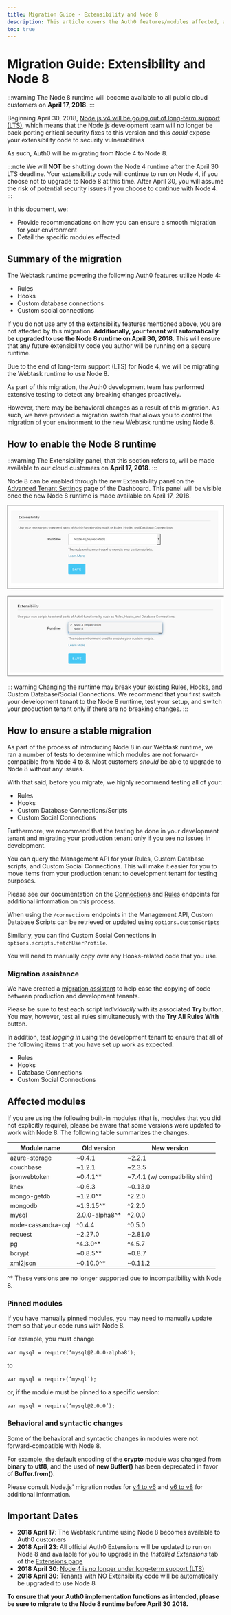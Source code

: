 ```yaml
---
title: Migration Guide - Extensibility and Node 8
description: This article covers the Auth0 features/modules affected, as well as our recommendations to ensure a smooth migration process.
toc: true
---
```

# Migration Guide: Extensibility and Node 8

:::warning
The Node 8 runtime will become available to all public cloud customers on **April 17, 2018**.
:::

Beginning April 30, 2018, [Node.js v4 will be going out of long-term support (LTS)](https://github.com/nodejs/Release#release-schedule), which means that the Node.js development team will no longer be back-porting critical security fixes to this version and this _could_ expose your extensibility code to security vulnerabilities

As such, Auth0 will be migrating from Node 4 to Node 8.

:::note
We will **NOT** be shutting down the Node 4 runtime after the April 30 LTS deadline. Your extensibility code will continue to run on Node 4, if you choose not to upgrade to Node 8 at this time. After April 30, you will assume the risk of potential security issues if you choose to continue with Node 4.
:::

In this document, we:

* Provide recommendations on how you can ensure a smooth migration for your environment
* Detail the specific modules effected




## Summary of the migration

The Webtask runtime powering the following Auth0 features utilize Node 4:

* Rules
* Hooks
* Custom database connections
* Custom social connections


If you do not use any of the extensibility features mentioned above, you are not affected by this migration. **Additionally, your tenant will automatically be upgraded to use the Node 8 runtime on April 30, 2018.** This will ensure that any future extensibility code you author will be running on a secure runtime.

Due to the end of long-term support (LTS) for Node 4, we will be migrating the Webtask runtime to use Node 8.

As part of this migration, the Auth0 development team has performed extensive testing to detect any breaking changes proactively.

However, there may be behavioral changes as a result of this migration. As such, we have provided a migration switch that allows you to control the migration of your environment to the new Webtask runtime using Node 8.

## How to enable the Node 8 runtime

:::warning
The Extensibility panel, that this section refers to, will be made available to our cloud customers on **April 17, 2018**.
:::

Node 8 can be enabled through the new Extensibility panel on the [Advanced Tenant Settings](${manage_url}/#/tenant/advanced) page of the Dashboard. This panel will be visible once the new Node 8 runtime is made available on April 17, 2018.

![Runtime toggle](/media/articles/migrations/node-runtime1.png)

![Runtime toggle options](/media/articles/migrations/node-runtime2.png)

::: warning
Changing the runtime may break your existing Rules, Hooks, and Custom Database/Social Connections. We recommend that you first switch your development tenant to the Node 8 runtime, test your setup, and switch your production tenant only if there are no breaking changes.
:::

## How to ensure a stable migration

As part of the process of introducing Node 8 in our Webtask runtime, we ran a number of tests to determine which modules are not forward-compatible from Node 4 to 8. Most customers _should_ be able to upgrade to Node 8 without any issues.

With that said, before you migrate, we highly recommend testing all of your:

* Rules
* Hooks
* Custom Database Connections/Scripts
* Custom Social Connections

Furthermore, we recommend that the testing be done in your development tenant and migrating your production tenant only if you see no issues in development. 

You can query the Management API for your Rules, Custom Database scripts, and Custom Social Connections. This will make it easier for you to move items from your production tenant to development tenant for testing purposes.

Please see our documentation on the [Connections](/api/management/v2#!/Connections) and [Rules](/api/management/v2#!/Rules/get_rules) endpoints for additional information on this process.

When using the `/connections` endpoints in the Management API, Custom Database Scripts can be retrieved or updated using `options.customScripts`

Similarly, you can find Custom Social Connections in `options.scripts.fetchUserProfile`.

You will need to manually copy over any Hooks-related code that you use.

### Migration assistance

We have created a [migration assistant](https://github.com/auth0/webtask-migration-assistant) to help ease the copying of code between production and development tenants.

Please be sure to test each script *individually* with its associated **Try** button. You may, however, test all rules simultaneously with the **Try All Rules With** button.

In addition, test _logging in_ using the development tenant to ensure that all of the following items that you have set up work as expected:

* Rules
* Hooks
* Database Connections
* Custom Social Connections

## Affected modules

If you are using the following built-in modules (that is, modules that you did not explicitly require), please be aware that some versions were updated to work with Node 8. The following table summarizes the changes.

| Module name | Old version | New version |
| - | - | - |
| azure-storage | ~0.4.1 | ~2.2.1 |
| couchbase | ~1.2.1 | ~2.3.5 |
| jsonwebtoken | ~0.4.1^* | ~7.4.1 (w/ compatibility shim) |
| knex | ~0.6.3 | ~0.13.0 |
| mongo-getdb | ~1.2.0^* | ^2.2.0 |
| mongodb | ~1.3.15^* | ^2.2.0 |
| mysql | 2.0.0-alpha8^* | ^2.0.0 |
| node-cassandra-cql | ^0.4.4 | ^0.5.0 |
| request | ~2.27.0 | ~2.81.0 |
| pg | ^4.3.0^* | ^4.5.7 |
| bcrypt | ~0.8.5^* | ~0.8.7 |
| xml2json | ~0.10.0^* | ~0.11.2 |

^* These versions are no longer supported due to incompatibility with Node 8.

### Pinned modules

If you have manually pinned modules, you may need to manually update them so that your code runs with Node 8.

For example, you must change

`var mysql = require(‘mysql@2.0.0-alpha8’);`

to

`var mysql = require(‘mysql’);`


or, if the module must be pinned to a specific version:

`var mysql = require(‘mysql@2.0.0’);`

### Behavioral and syntactic changes

Some of the behavioral and syntactic changes in modules were not forward-compatible with Node 8.

For example, the default encoding of the **crypto** module was changed from **binary** to **utf8**, and the used of **new Buffer()** has been deprecated in favor of **Buffer.from()**.

Please consult Node.js' migration nodes for [v4 to v6](https://github.com/nodejs/node/wiki/Breaking-changes-between-v4-LTS-and-v6-LTS) and [v6 to v8](https://github.com/nodejs/node/wiki/Breaking-changes-between-v6-LTS-and-v8-LTS) for additional information.

## Important Dates

* **2018 April 17**: The Webtask runtime using Node 8 becomes available to Auth0 customers
* **2018 April 23**: All official Auth0 Extensions will be updated to run on Node 8 and available for you to upgrade in the *Installed Extensions* tab of the [Extensions page](https://manage.auth0.com/#/extensions)
* **2018 April 30**: [Node 4 is no longer under long-term support (LTS)](https://github.com/nodejs/Release#release-schedule)
* **2018 April 30**: Tenants with NO Extensibility code will be automatically be upgraded to use Node 8

**To ensure that your Auth0 implementation functions as intended, please be sure to migrate to the Node 8 runtime before April 30 2018.**
